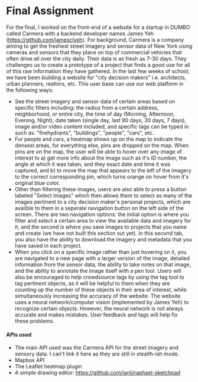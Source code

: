 # Final Assignment

For the final, I worked on the front-end of a website for a startup in DUMBO called Carmera with a backend developer names James Yeh (https://github.com/jamesclyeh). 
For background, Carmera is a company aiming to get the freshest street imagery and sensor data of New York using cameras and sensors that they place on top of commercial vehicles that often drive all over the city daily. Their data is as fresh as 7-30 days. They challenges us to create a prototype of a project that finds a good use for all of this raw information they have gathered. In the last few weeks of school, we have been building a website for "city decision makers" i.e. architects, urban planners, realtors, etc. This user base can use our web platform in the following ways:

* See the street imagery and sensor data of certain areas based on specific filters including: the radius from a certain address, neighborhood, or entire city, the time of day (Morning, Afternoon, Evening, Night), date taken (single day, last 90 days, 30 days, 7 days), image and/or video content included, and specific tags can be typed in such as: "firehydrants", "buildings", "people", "cars", etc. 
* For people and cars, a heatmap shows up on the map to indicate the densest areas, for everything else, pins are dropped on the map. When pins are on the map, the user will be able to hover over any image of interest to a) get more info about the image such as it's ID number, the angle at which it was taken, and they exact date and time it was captured, and b) to move the map that appears to the left of the imagery to the correct corresponding pin, which turns orange on hover from it's original blue color.
* Other than filtering these images, users are also able to press a button labeled "Select Images" which then allows them to select as many of the images pertinent to a city decision maker's personal projects, which are availble to them in a seperate navigation button on the left side of the screen. There are two navigation options: the initial option is where you filter and select a certain area to view the available data and imagery for it, and the second is where you save images to projects that you name and create (we have not built this section out yet). In this second tab, you also have the ability to download the imagery and metadata that you have saved in each project.
* When you click on a specific image rather than just hovering on it, you are navigated to a new page with a larger version of the image, detailed information from the sensor data, the ability to take notes on that image, and the ability to annotate the image itself with a pen tool. Users will also be encouraged to help crowdsource tags by using the tag tool to tag pertinent objects, as it will be helpful to them when they are counting up the number of these objects in their area of interest, while simultaneously increasing the accuracy of the website. The website uses a neural network/computer vision (implemented by James Yeh) to recognize  certain objects. However, the neural network is not always accurate and makes mistakes. User feedback and tags will help fix these problems.

#### APIs used
* The main API used was the Carmera API for the street imagery and sensory data. I can't link it here as they are still in stealth-ish mode.
* Mapbox API
* The Leaflet heatmap plugin
* A simple drawing editor: https://github.com/ianli/raphael-sketchpad



